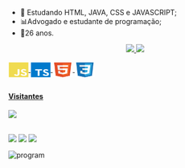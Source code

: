 
 - 📘 Estudando HTML, JAVA, CSS e JAVASCRIPT; 
 - 📊Advogado e estudante de programação;
 - 🌚26 anos.
 
<div align="center">
  <a href="https://github.com/LucasValovi">
  <img height="180em" src="https://github-readme-stats.vercel.app/api?username=LucasValovi&show_icons=true&theme=dracula&include_all_commits=true&count_private=true"/>
  <img height="180em" src="https://github-readme-stats.vercel.app/api/top-langs/?username=LucasValovi&layout=compact&langs_count=7&theme=dracula"/>   
</div>
 
  <div style="display: inline_block"><br>
  <img align="center" alt="Rafa-Js" height="30" width="40" src="https://raw.githubusercontent.com/devicons/devicon/master/icons/javascript/javascript-plain.svg">
  <img align="center" alt="Rafa-Ts" height="30" width="40" src="https://raw.githubusercontent.com/devicons/devicon/master/icons/typescript/typescript-plain.svg">
  <img align="center" alt="Rafa-HTML" height="30" width="40" src="https://raw.githubusercontent.com/devicons/devicon/master/icons/html5/html5-original.svg">
  <img align="center" alt="Rafa-CSS" height="30" width="40" src="https://raw.githubusercontent.com/devicons/devicon/master/icons/css3/css3-original.svg">
</div>  
 
  ##     
   
  <h4 align="relative"> Visitantes </h4><img align="relative" src="https://profile-counter.glitch.me/LucasValovi/count.svg"> 
 
 ##
  
  <div>   
  
  <a href="https://www.instagram.com/lucasvalovi/" target="_blank"><img src="https://img.shields.io/badge/-Instagram-%23E4405F?style=for-the-badge&logo=instagram&logoColor=white" target="_blank"></a> <a href="https://www.linkedin.com/in/lucas-valovi-558893120/" target="_blank"><img src="https://img.shields.io/badge/-LinkedIn-%230077B5?style=for-the-badge&logo=linkedin&logoColor=white" target="_blank"></a> <a href="https://api.whatsapp.com/send?phone=5518996533616" target="blank"><img src="https://img.shields.io/badge/WhatsApp-25D366?style=for-the-badge&logo=whatsapp&logoColor=white" target="_blank"></a>    
        
</div>
 
   <div>
  <img align="relative" alt="program" width="300" height="200" src="http://clubedosgeeks.com.br/wp-content/uploads/2016/01/dormrm.gif">
    

 
 

 
